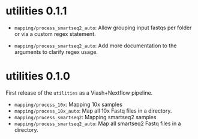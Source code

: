 # utilities 0.1.1

* `mapping/process_smartseq2_auto`: Allow grouping input fastqs per folder or via a custom regex statement.

* `mapping/process_smartseq2_auto`: Add more documentation to the arguments to clarify regex usage.

# utilities 0.1.0

First release of the `utilities` as a Viash+Nextflow pipeline.

* `mapping/process_10x`: Mapping 10x samples
* `mapping/process_10x_auto`: Map all 10x Fastq files in a directory.
* `mapping/process_smartseq2`: Mapping smartseq2 samples
* `mapping/process_smartseq2_auto`: Map all smartseq2 Fastq files in a directory.